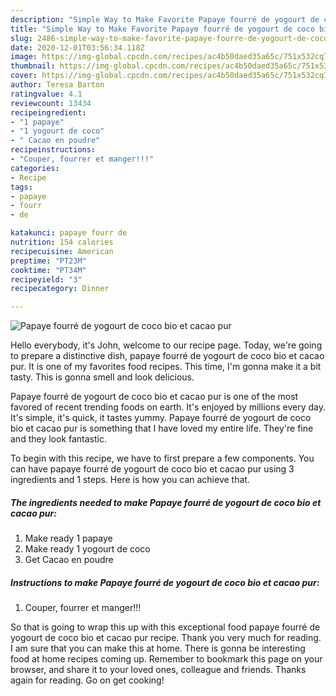 ```yaml
---
description: "Simple Way to Make Favorite Papaye fourré de yogourt de coco bio et cacao pur"
title: "Simple Way to Make Favorite Papaye fourré de yogourt de coco bio et cacao pur"
slug: 2486-simple-way-to-make-favorite-papaye-fourre-de-yogourt-de-coco-bio-et-cacao-pur
date: 2020-12-01T03:56:34.118Z
image: https://img-global.cpcdn.com/recipes/ac4b50daed35a65c/751x532cq70/papaye-fourre-de-yogourt-de-coco-bio-et-cacao-pur-photo-principale-de-la-recette.jpg
thumbnail: https://img-global.cpcdn.com/recipes/ac4b50daed35a65c/751x532cq70/papaye-fourre-de-yogourt-de-coco-bio-et-cacao-pur-photo-principale-de-la-recette.jpg
cover: https://img-global.cpcdn.com/recipes/ac4b50daed35a65c/751x532cq70/papaye-fourre-de-yogourt-de-coco-bio-et-cacao-pur-photo-principale-de-la-recette.jpg
author: Teresa Barton
ratingvalue: 4.1
reviewcount: 13434
recipeingredient:
- "1 papaye"
- "1 yogourt de coco"
- " Cacao en poudre"
recipeinstructions:
- "Couper, fourrer et manger!!!"
categories:
- Recipe
tags:
- papaye
- fourr
- de

katakunci: papaye fourr de 
nutrition: 154 calories
recipecuisine: American
preptime: "PT23M"
cooktime: "PT34M"
recipeyield: "3"
recipecategory: Dinner

---
```



![Papaye fourré de yogourt de coco bio et cacao pur](https://img-global.cpcdn.com/recipes/ac4b50daed35a65c/751x532cq70/papaye-fourre-de-yogourt-de-coco-bio-et-cacao-pur-photo-principale-de-la-recette.jpg)

Hello everybody, it's John, welcome to our recipe page. Today, we're going to prepare a distinctive dish, papaye fourré de yogourt de coco bio et cacao pur. It is one of my favorites food recipes. This time, I'm gonna make it a bit tasty. This is gonna smell and look delicious.



Papaye fourré de yogourt de coco bio et cacao pur is one of the most favored of recent trending foods on earth. It's enjoyed by millions every day. It's simple, it's quick, it tastes yummy. Papaye fourré de yogourt de coco bio et cacao pur is something that I have loved my entire life. They're fine and they look fantastic.


To begin with this recipe, we have to first prepare a few components. You can have papaye fourré de yogourt de coco bio et cacao pur using 3 ingredients and 1 steps. Here is how you can achieve that.

<!--inarticleads1-->

##### The ingredients needed to make Papaye fourré de yogourt de coco bio et cacao pur:

1. Make ready 1 papaye
1. Make ready 1 yogourt de coco
1. Get  Cacao en poudre




<!--inarticleads2-->

##### Instructions to make Papaye fourré de yogourt de coco bio et cacao pur:

1. Couper, fourrer et manger!!!




So that is going to wrap this up with this exceptional food papaye fourré de yogourt de coco bio et cacao pur recipe. Thank you very much for reading. I am sure that you can make this at home. There is gonna be interesting food at home recipes coming up. Remember to bookmark this page on your browser, and share it to your loved ones, colleague and friends. Thanks again for reading. Go on get cooking!
